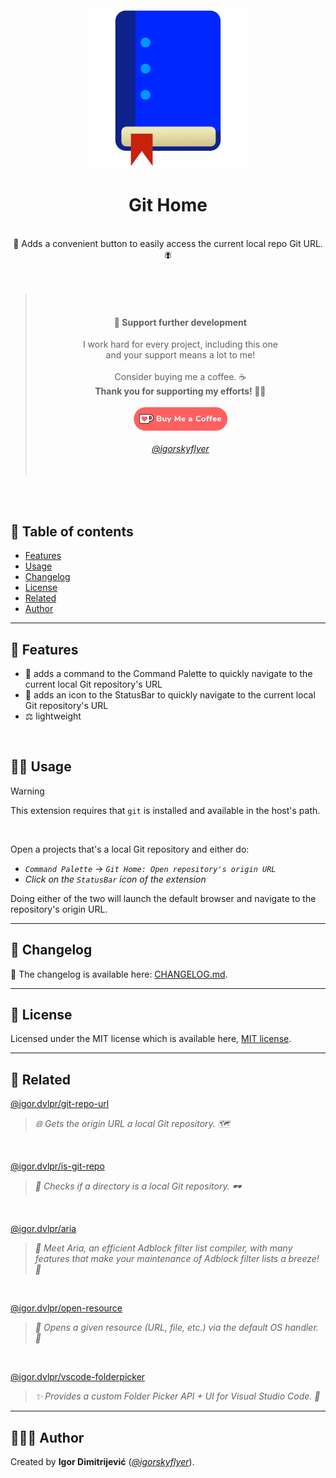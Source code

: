 <div align="center">
  <img src="https://raw.githubusercontent.com/igorskyflyer/vscode-git-home/main/assets/extension.png" alt="GitHome, Visual Studio Code extension logo">
  <h1>Git Home</h1>
</div>

<br>

<div align="center">
  🏡 Adds a convenient button to easily access the current local repo Git URL. 🪰
</div>

<br>
<br>

<div align="center">
  <blockquote>
    <br>
    <h4>💖 Support further development</h4>
    <span>I work hard for every project, including this one
    <br>
    and your support means a lot to me!
    <br>
    <br>
    Consider buying me a coffee. ☕
    <br>
    <strong>Thank you for supporting my efforts! 🙏😊</strong></span>
    <br>
    <br>
    <a href="https://ko-fi.com/igorskyflyer" target="_blank"><img src="https://raw.githubusercontent.com/igorskyflyer/igorskyflyer/main/assets/ko-fi.png" alt="Donate to igorskyflyer" width="150"></a>
    <br>
    <br>
    <a href="https://github.com/igorskyflyer"><em>@igorskyflyer</em></a>
    <br>
    <br>
    <br>
  </blockquote>
</div>

<br>
<br>

## 📃 Table of contents

- [Features](#-features)
- [Usage](#-usage)
- [Changelog](#-changelog)
- [License](#-license)
- [Related](#-related)
- [Author](#-author)

---

## 🤖 Features

- 🎨 adds a command to the Command Palette to quickly navigate to the current local Git repository's URL
- 🗽 adds an icon to the StatusBar to quickly navigate to the current local Git repository's URL
- ⚖️ lightweight

<br>

## 🕵🏼 Usage


> [!WARNING]
> This extension requires that `git` is installed and available in the host's path.
>

<br>

Open a projects that's a local Git repository and either do:

- *`Command Palette`* -> *`Git Home: Open repository's origin URL`*
- *Click on the `StatusBar` icon of the extension*

Doing either of the two will launch the default browser and navigate to the repository's origin URL.

---

## 📝 Changelog

📑 The changelog is available here: [CHANGELOG.md](https://github.com/igorskyflyer/vscode-git-home/blob/main/CHANGELOG.md).

---

## 🪪 License

Licensed under the MIT license which is available here, [MIT license](https://github.com/igorskyflyer/vscode-git-home/blob/main/LICENSE).

---

## 🧬 Related

[@igor.dvlpr/git-repo-url](https://www.npmjs.com/package/@igor.dvlpr/git-repo-url)

> _🌐 Gets the origin URL a local Git repository. 🗺️_

<br>

[@igor.dvlpr/is-git-repo](https://www.npmjs.com/package/@igor.dvlpr/is-git-repo)

> _🐸 Checks if a directory is a local Git repository. 🕶️_

<br>

[@igor.dvlpr/aria](https://www.npmjs.com/package/@igor.dvlpr/aria)

> _🧬 Meet Aria, an efficient Adblock filter list compiler, with many features that make your maintenance of Adblock filter lists a breeze! 🦖_

<br>

[@igor.dvlpr/open-resource](https://www.npmjs.com/package/@igor.dvlpr/open-resource)

> _📂 Opens a given resource (URL, file, etc.) via the default OS handler. 🔎_

<br>

[@igor.dvlpr/vscode-folderpicker](https://www.npmjs.com/package/@igor.dvlpr/vscode-folderpicker)

> _✨ Provides a custom Folder Picker API + UI for Visual Studio Code. 🎨_

---

## 👨🏻‍💻 Author
Created by **Igor Dimitrijević** ([*@igorskyflyer*](https://github.com/igorskyflyer/)).
